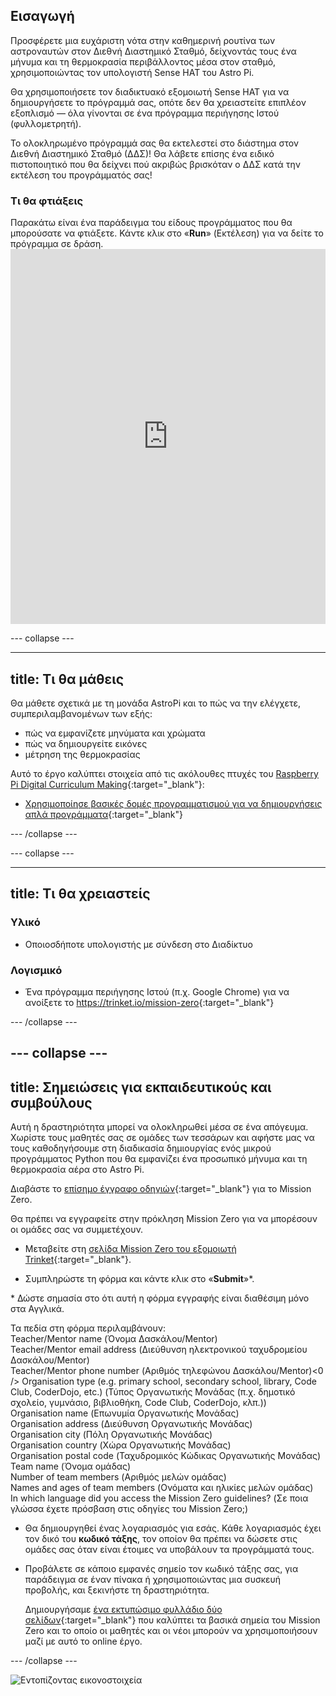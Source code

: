 ## Εισαγωγή

Προσφέρετε μια ευχάριστη νότα στην καθημερινή ρουτίνα των αστροναυτών στον Διεθνή Διαστημικό Σταθμό, δείχνοντάς τους ένα μήνυμα και τη θερμοκρασία περιβάλλοντος μέσα στον σταθμό, χρησιμοποιώντας τον υπολογιστή Sense ΗΑΤ του Astro Pi.

Θα χρησιμοποιήσετε τον διαδικτυακό εξομοιωτή Sense HAT για να δημιουργήσετε το πρόγραμμά σας, οπότε δεν θα χρειαστείτε επιπλέον εξοπλισμό — όλα γίνονται σε ένα πρόγραμμα περιήγησης Ιστού (φυλλομετρητή).

Το ολοκληρωμένο πρόγραμμά σας θα εκτελεστεί στο διάστημα στον Διεθνή Διαστημικό Σταθμό (ΔΔΣ)! Θα λάβετε επίσης ένα ειδικό πιστοποιητικό που θα δείχνει πού ακριβώς βρισκόταν ο ΔΔΣ κατά την εκτέλεση του προγράμματός σας!

### Τι θα φτιάξεις

Παρακάτω είναι ένα παράδειγμα του είδους προγράμματος που θα μπορούσατε να φτιάξετε. Κάντε κλικ στο «**Run**» (Εκτέλεση) για να δείτε το πρόγραμμα σε δράση. <iframe src="https://trinket.io/embed/python/069f6138f7?outputOnly=true&start=result" width="100%" height="600" frameborder="0" marginwidth="0" marginheight="0" allowfullscreen mark="crwd-mark"></iframe> 

\--- collapse \---

* * *

## title: Τι θα μάθεις

Θα μάθετε σχετικά με τη μονάδα AstroPi και το πώς να την ελέγχετε, συμπεριλαμβανομένων των εξής:

+ πώς να εμφανίζετε μηνύματα και χρώματα
+ πώς να δημιουργείτε εικόνες
+ μέτρηση της θερμοκρασίας

Αυτό το έργο καλύπτει στοιχεία από τις ακόλουθες πτυχές του [Raspberry Pi Digital Curriculum Making](http://rpf.io/curriculum){:target="_blank"}:

+ [Χρησιμοποίησε βασικές δομές προγραμματισμού για να δημιουργήσεις απλά προγράμματα](https://curriculum.raspberrypi.org/programming/creator/){:target="_blank"}

\--- /collapse \---

\--- collapse \---

* * *

## title: Τι θα χρειαστείς

### Υλικό

+ Οποιοσδήποτε υπολογιστής με σύνδεση στο Διαδίκτυο

### Λογισμικό

+ Ένα πρόγραμμα περιήγησης Ιστού (π.χ. Google Chrome) για να ανοίξετε το <https://trinket.io/mission-zero>{:target="_blank"}

\--- /collapse \---

## \--- collapse \---

## title: Σημειώσεις για εκπαιδευτικούς και συμβούλους

Αυτή η δραστηριότητα μπορεί να ολοκληρωθεί μέσα σε ένα απόγευμα. Χωρίστε τους μαθητές σας σε ομάδες των τεσσάρων και αφήστε μας να τους καθοδηγήσουμε στη διαδικασία δημιουργίας ενός μικρού προγράμματος Python που θα εμφανίζει ένα προσωπικό μήνυμα και τη θερμοκρασία αέρα στο Astro Pi.

Διαβάστε το [επίσημο έγγραφο οδηγιών](https://astro-pi.org/wp-content/uploads/2018/09/Astro_Pi_Mission_Zero_Guidelines_2018_19_V12_pages.pdf){:target="_blank"} για το Mission Zero.

Θα πρέπει να εγγραφείτε στην πρόκληση Mission Zero για να μπορέσουν οι ομάδες σας να συμμετέχουν.

+ Μεταβείτε στη [σελίδα Mission Zero του εξομοιωτή Trinket](https://trinket.io/mission-zero/register){:target="_blank"}.

+ Συμπληρώστε τη φόρμα και κάντε κλικ στο «**Submit**»\*.

\* Δώστε σημασία στο ότι αυτή η φόρμα εγγραφής είναι διαθέσιμη μόνο στα Αγγλικά.

Τα πεδία στη φόρμα περιλαμβάνουν:   
Teacher/Mentor name (Όνομα Δασκάλου/Mentor)  
Teacher/Mentor email address (Διεύθυνση ηλεκτρονικού ταχυδρομείου Δασκάλου/Mentor)  
Teacher/Mentor phone number (Αριθμός τηλεφώνου Δασκάλου/Mentor)<0 /> Organisation type (e.g. primary school, secondary school, library, Code Club, CoderDojo, etc.) (Τύπος Οργανωτικής Μονάδας (π.χ. δημοτικό σχολείο, γυμνάσιο, βιβλιοθήκη, Code Club, CoderDojo, κλπ.))  
Organisation name (Επωνυμία Οργανωτικής Μονάδας)  
Organisation address (Διεύθυνση Οργανωτικής Μονάδας)  
Organisation city (Πόλη Οργανωτικής Μονάδας)  
Organisation country (Χώρα Οργανωτικής Μονάδας)  
Organisation postal code (Ταχυδρομικός Κώδικας Οργανωτικής Μονάδας)  
Team name (Όνομα ομάδας)  
Number of team members (Αριθμός μελών ομάδας)  
Names and ages of team members (Ονόματα και ηλικίες μελών ομάδας)  
In which language did you access the Mission Zero guidelines? (Σε ποια γλώσσα έχετε πρόσβαση στις οδηγίες του Mission Zero;)

+ Θα δημιουργηθεί ένας λογαριασμός για εσάς. Κάθε λογαριασμός έχει τον δικό του **κωδικό τάξης**, τον οποίον θα πρέπει να δώσετε στις ομάδες σας όταν είναι έτοιμες να υποβάλουν τα προγράμματά τους.

+ Προβάλετε σε κάποιο εμφανές σημείο τον κωδικό τάξης σας, για παράδειγμα σε έναν πίνακα ή χρησιμοποιώντας μια συσκευή προβολής, και ξεκινήστε τη δραστηριότητα.
    
    Δημιουργήσαμε [ένα εκτυπώσιμο φυλλάδιο δύο σελίδων](https://astro-pi.org/astro_pi_mission_zero_project_print_out_v10_print/){:target="_blank"} που καλύπτει τα βασικά σημεία του Mission Zero και το οποίο οι μαθητές και οι νέοι μπορούν να χρησιμοποιήσουν μαζί με αυτό το online έργο.

\--- /collapse \---

![Εντοπίζοντας εικονοστοιχεία](https://code.org/api/hour/begin_raspberrypi_astropi.png)